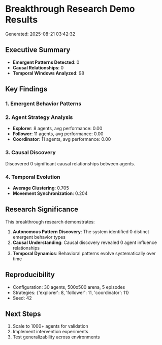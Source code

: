 # Breakthrough Research Demo Results
Generated: 2025-08-21 03:42:32

## Executive Summary
- **Emergent Patterns Detected**: 0
- **Causal Relationships**: 0
- **Temporal Windows Analyzed**: 98

## Key Findings

### 1. Emergent Behavior Patterns

### 2. Agent Strategy Analysis
- **Explorer**: 8 agents, avg performance: 0.00
- **Follower**: 11 agents, avg performance: 0.00
- **Coordinator**: 11 agents, avg performance: 0.00

### 3. Causal Discovery
Discovered 0 significant causal relationships between agents.

### 4. Temporal Evolution
- **Average Clustering**: 0.705
- **Movement Synchronization**: 0.204

## Research Significance

This breakthrough research demonstrates:
1. **Autonomous Pattern Discovery**: The system identified 0 distinct emergent behavior types
2. **Causal Understanding**: Causal discovery revealed 0 agent influence relationships
3. **Temporal Dynamics**: Behavioral patterns evolve systematically over time

## Reproducibility
- Configuration: 30 agents, 500x500 arena, 5 episodes
- Strategies: {'explorer': 8, 'follower': 11, 'coordinator': 11}
- Seed: 42

## Next Steps
1. Scale to 1000+ agents for validation
2. Implement intervention experiments
3. Test generalizability across environments